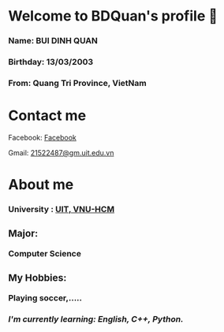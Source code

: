 ### <h1>Welcome to BDQuan's profile 👋 </h1>

<p> <h3> <b> Name: </b> BUI DINH QUAN </h3></p>
<p> <h3> <b> Birthday: </b> 13/03/2003 </h3></p>
<p> <h3> <b> From: </b> Quang Tri Province, VietNam </h3></p>
<p> <h1> Contact me </h1> </p>
<p> Facebook: <a href = "https://www.facebook.com/buidinhquan1303" > Facebook </a></p>
<p> Gmail: <a href = "https://mail.google.com/mail/u/1/#inbox"> 21522487@gm.uit.edu.vn </a> </p>
<p> <h1> About me </h1></p>
<p> <h3> <b> University : <a href ="https://en.uit.edu.vn/"> UIT, VNU-HCM </a> </p>
<p> <h3> <b> Major: </b> </h3> Computer Science </p> 
<p> <h3> <b> My Hobbies: </b> </h3> Playing soccer,.....</p>
<p> <h5> I'm currently learning: English, C++, Python. </h5></p>

